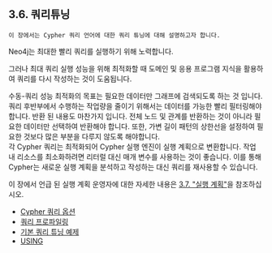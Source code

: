 ## 3.6. 쿼리튜닝

```
이 장에서는 Cypher 쿼리 언어에 대한 쿼리 튜닝에 대해 설명하고자 합니다.
```

Neo4j는 최대한 빨리 쿼리를 실행하기 위해 노력합니다.

그러나 최대 쿼리 실행 성능을 위해 최적화할 때 도메인 및 응용 프로그램 지식을 활용하여 쿼리를 다시 작성하는 것이 도움됩니다.

수동-쿼리 성능 최적화의 목표는 필요한 데이터만 그래프에 검색되도록 하는 것 입니다. 쿼리 후반부에서 수행하는 작업량을 줄이기 위해서는 데이터를 가능한 빨리 필터링해야 합니다. 반환 된 내용도 마찬가지 입니다. 전체 노드 및 관계를 반환하는 것이 아니라 필요한 데이터만 선택하여 반환해야 합니다. 또한, 가변 길이 패턴의 상한선을 설정하여 필요한 것보다 많은 부분을 다루지 않도록 해야합니다.
\
각 Cypher 쿼리는 최적화되어 Cypher 실행 엔진이 실행 계획으로 변환합니다. 작업 내 리소스를 최소화하려면 리터럴 대신 매개 변수를 사용하는 것이 좋습니다. 이를 통해 Cypher는 새로운 실행 계획을 분석하고 작성하는 대신 쿼리를 재사용할 수 있습니다.

이 장에서 언급 된 실행 계획 운영자에 대한 자세한 내용은 [3.7. "실행 계획"](https://mossupport.github.io/developer-manual/cypher/execution-plans/execution-plans.html)을 참조하십시오.

+ [Cypher 쿼리 옵션](query-tuning/cypher-query-options.md)
+ [쿼리 프로파일링](query-tuning/how-do-i-profile-a-query.md)
+ [기본 쿼리 튜닝 예제](query-tuning/basic-query-tuning-example.md)
+ [USING](https://mossupport.github.io/developer-manual/cypher/query-tuning/using.html)